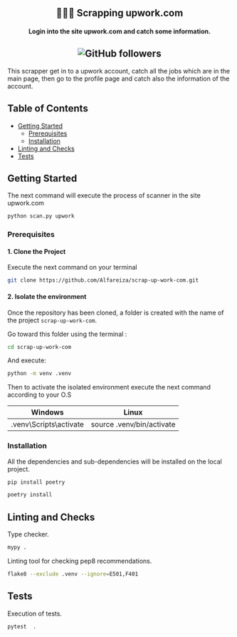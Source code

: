 <h2 align="center">🕵🏼‍♂️ Scrapping upwork.com</h2>
<h4 align="center">Login into the site upwork.com and catch some information.</h4>
<h2 align="center">
<img alt="GitHub followers" src="https://img.shields.io/github/followers/Alfareiza?label=Follow%20me%20%3A%29&style=social">
</h2>

This scrapper get in to a upwork account, catch all the jobs which are in the main page, then go to the profile page and
catch also the information of the account.

## Table of Contents

- [Getting Started](#getting-started)
    - [Prerequisites](#prerequisites)
    - [Installation](#installation)
- [Linting and Checks](#linting-and-checks)
- [Tests](#tests)

## Getting Started

The next command will execute the process of scanner in the site upwork.com

```bash
python scan.py upwork
```

### Prerequisites

#### 1. Clone the Project

Execute the next command on your terminal

```bash
git clone https://github.com/Alfareiza/scrap-up-work-com.git
```

#### 2. Isolate the environment

Once the repository has been cloned, a folder is created with the name of the project `scrap-up-work-com`.

Go toward this folder using the terminal :

```bash
cd scrap-up-work-com
```

And execute:

```bash
python -m venv .venv
```

Then to activate the isolated environment execute the next command according to your O.S

| Windows                |           Linux           |
|------------------------|:-------------------------:|
| .venv\Scripts\activate | source .venv/bin/activate |

### Installation

All the dependencies and sub-dependencies will be installed on the local project.

```bash
pip install poetry
```

```bash
poetry install
```

## Linting and Checks

Type checker.

```bash
mypy .
```

Linting tool for checking pep8 recommendations.

```bash
flake8 --exclude .venv --ignore=E501,F401
```

## Tests

Execution of tests.

```bash
pytest  .
```
